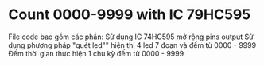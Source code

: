 # Count 0000-9999 with IC 79HC595
File code bao gồm các phần:
  Sử dụng IC 74HC595 mở rộng pins output
  Sử dụng phương pháp "quét led"" hiện thị 4 led 7 đoạn và đếm từ 0000 - 9999
  Đếm thời gian thực hiện 1 chu kỳ đếm từ 0000 - 9999
